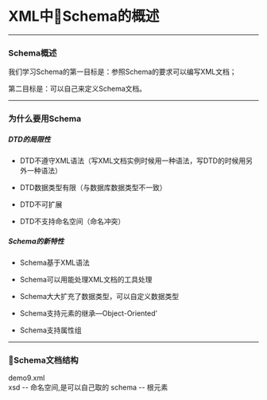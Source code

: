 # XML中Schema的概述      
------

### Schema概述    

我们学习Schema的第一目标是：参照Schema的要求可以编写XML文档；  

第二目标是：可以自己来定义Schema文档。   

------

### 为什么要用Schema  

##### DTD的局限性  

* DTD不遵守XML语法（写XML文档实例时候用一种语法，写DTD的时候用另外一种语法）  

* DTD数据类型有限（与数据库数据类型不一致） 

* DTD不可扩展  

* DTD不支持命名空间（命名冲突）     
  
##### Schema的新特性
 
* Schema基于XML语法

* Schema可以用能处理XML文档的工具处理  

* Schema大大扩充了数据类型，可以自定义数据类型  

* Schema支持元素的继承—Object-Oriented’  

* Schema支持属性组    

------  
### Schema文档结构 
demo9.xml  
xsd -- 命名空间,是可以自己取的
schema -- 根元素




